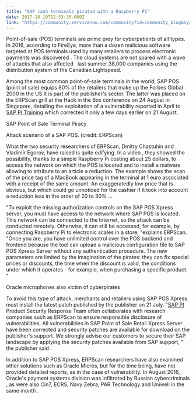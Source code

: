 ```yaml
---
title: "SAP cash terminals pirated with a Raspberry Pi"
date: 2017-10-10T12:53:30.000Z
link: "https://community.servicenow.com/community?id=community_blog&sys_id=ebcce265dbd0dbc01dcaf3231f96195c"
---
```

<p>Point-of-sale (POS) terminals are prime prey for cyberpatients of all types. In 2016, according to FireEye, more than a dozen malicious software targeted at POS terminals used by many retailers to process electronic payments was discovered . The cloud systems are not spared with a wave of attacks that also affected   last summer 38,000 companies using the distribution system of the Canadian Lightspeed. </p><p></p><p>Among the most common point-of-sale terminals in the world, SAP POS (point of sale) equips 80% of the retailers that make up the Forbes Global 2000 in the US It is part of the publisher's sector. The latter was placed on the ERPScan grill at the Hack in the Box conference on 24 August in Singapore, detailing the exploitation of a vulnerability reported in April to <a title="ekslate.com/sap-pi-training/" href="https://tekslate.com/sap-pi-training/">SAP PI Training</a> which corrected it only a few days earlier on 21 August.</p><p></p><p>SAP Point of Sale Terminal Piracy</p><p></p><p>Attack scenario of a SAP POS. (credit: ERPScan)</p><p></p><p>What the two security researchers of ERPScan, Dmitry Chastuhin and Vladimir Egorov, have raised is quite edifying. In a video , they showed the possibility, thanks to a simple Raspberry Pi costing about 25 dollars, to access the network on which the POS is located and to install a malware allowing to attribute to an article a reduction. The example shows the scan of the price tag of a MacBook appearing in the terminal at 1 euro associated with a receipt of the same amount. An exaggeratedly low price that is obvious, but which could go unnoticed for the cashier if it took into account a reduction less in the order of 20 to 30% ...</p><p></p><p>"To exploit the missing authorization controls on the SAP POS Xpress server, you must have access to the network where SAP POS is located. This network can be connected to the Internet, so the attack can be conducted remotely. Otherwise, it can still be accessed, for example, by connecting Raspberry Pi to electronic scales in a store, "explains ERPScan. "Once you are, you have unlimited control over the POS backend and frontend because the tool can upload a malicious configuration file to SAP POS Xpress Server without any authentication procedure. The new parameters are limited by the imagination of the pirates: they can fix special prices or discounts, the time when the discount is valid, the conditions under which it operates - for example, when purchasing a specific product. "</p><p></p><p>Oracle microphones also victim of cyberpirates</p><p></p><p>To avoid this type of attack, merchants and retailers using SAP POS Xpress must install the latest patch published by the publisher on 21 July. "<a title="ekslate.com/sap-pi-interview-questions-and-answers" href="https://tekslate.com/sap-pi-interview-questions-and-answers">SAP PI</a> Product Security Response Team often collaborates with research companies such as ERPScan to ensure responsible disclosure of vulnerabilities. All vulnerabilities in SAP Point of Sale Retail Xpress Server have been corrected and security patches are available for download on the publisher's support. We strongly advise our customers to secure their SAP landscape by applying the security patches available from SAP support, " the publisher said .</p><p></p><p>In addition to SAP POS Xpress, ERPScan researchers have also examined other solutions such as Oracle Micros, but for the time being, have not provided detailed reports, as in the case of vulnerability. In August 2016, Oracle's payment systems division was infiltrated by Russian cybercriminals , as were also Cin7, ECRS, Navy Zebra, PAR Technology and Uniwell in the same month .</p>